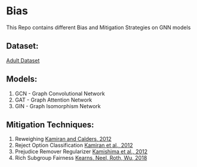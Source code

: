 # Bias
This Repo contains different Bias and Mitigation Strategies on GNN models 

## Dataset:
[Adult Dataset](https://www.kaggle.com/datasets/wenruliu/adult-income-dataset)

## Models:
1. GCN - Graph Convolutional Network
2. GAT - Graph Attention Network
3. GIN - Graph Isomorphism Network

## Mitigation Techniques:
1. Reweighing [Kamiran and Calders, 2012](https://link.springer.com/article/10.1007/s10115-011-0463-8)
2. Reject Option Classification [Kamiran et al., 2012](https://ieeexplore.ieee.org/document/6413831)
3. Prejudice Remover Regularizer [Kamishima et al., 2012](https://rd.springer.com/chapter/10.1007/978-3-642-33486-3_3)
4. Rich Subgroup Fairness [Kearns, Neel, Roth, Wu, 2018](https://arxiv.org/abs/1711.05144)
